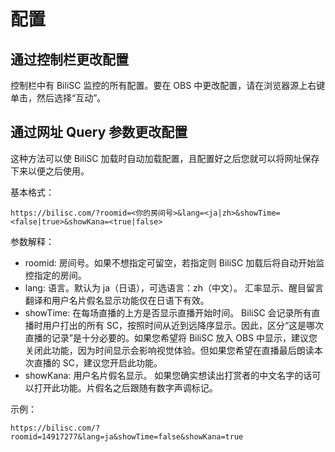 # 配置

## 通过控制栏更改配置

控制栏中有 BiliSC 监控的所有配置。要在 OBS 中更改配置，请在浏览器源上右键单击，然后选择“互动”。

## 通过网址 Query 参数更改配置

这种方法可以使 BiliSC 加载时自动加载配置，且配置好之后您就可以将网址保存下来以便之后使用。

基本格式：

`https://bilisc.com/?roomid=<你的房间号>&lang=<ja|zh>&showTime=<false|true>&showKana=<true|false>`

参数解释：

- roomid: 房间号。如果不想指定可留空，若指定则 BiliSC 加载后将自动开始监控指定的房间。
- lang: 语言。默认为 ja（日语），可选语言：zh（中文）。
  汇率显示、醒目留言翻译和用户名片假名显示功能仅在日语下有效。
- showTime: 在每场直播的上方是否显示直播开始时间。
  BiliSC 会记录所有直播时用户打出的所有 SC，按照时间从近到远降序显示。因此，区分“这是哪次直播的记录”是十分必要的。如果您希望将 BiliSC 放入 OBS 中显示，建议您关闭此功能，因为时间显示会影响视觉体验。但如果您希望在直播最后朗读本次直播的 SC，建议您开启此功能。
- showKana: 用户名片假名显示。
  如果您确实想读出打赏者的中文名字的话可以打开此功能。片假名之后跟随有数字声调标记。

示例：

`https://bilisc.com/?roomid=14917277&lang=ja&showTime=false&showKana=true`
